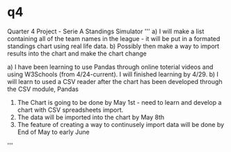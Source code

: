 # q4
Quarter 4 Project - Serie A Standings Simulator
'''
a) I will make a list containing all of the team names in the league - it will be put in a formated standings chart using real life data. 
b) Possibly then make a way to import results into the chart and make the chart change


a) I have been learning to use Pandas through online toterial videos and using W3Schools (from 4/24-current). I will finished learning by 4/29. 
b) I will learn to used a CSV reader after the chart has been developed through the CSV module, Pandas



1. The Chart is going to be done by May 1st - need to learn and develop a chart with CSV spreadsheets import.
2. The data will be imported into the chart by May 8th
3. The feature of creating a way to continusely import data will be done by End of May to early June

'''


